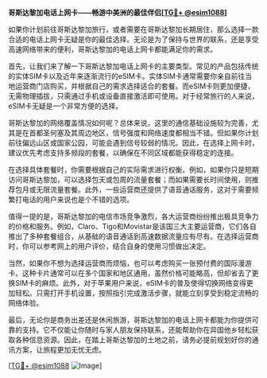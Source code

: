 **哥斯达黎加电话上网卡——畅游中美洲的最佳伴侣[[TG💪+ @esim1088](https://t.me/s/esim1088)]**

如果你计划前往哥斯达黎加旅行，或者需要在哥斯达黎加长期居住，那么选择一款合适的电话上网卡无疑是你的最佳选择。无论是为了保持与世界的联系，还是享受高速网络带来的便利，哥斯达黎加的电话上网卡都能满足你的需求。

首先，让我们来了解一下哥斯达黎加电话上网卡的主要类型。常见的产品包括传统的实体SIM卡以及近年来逐渐流行的eSIM卡。实体SIM卡通常需要你亲自前往当地运营商门店购买，并根据自己的需求选择适合的套餐。而eSIM卡则更加便捷，无需物理插拔，只需通过手机或设备直接激活即可使用。对于经常旅行的人来说，eSIM卡无疑是一个非常方便的选择。

哥斯达黎加的网络覆盖情况如何呢？总体来说，这里的通信基础设施较为完善，尤其是在首都圣何塞及其周边地区，信号强度和网络速度都相当不错。但如果你计划前往偏远山区或国家公园，可能会遇到信号较弱的情况。因此，在选择上网卡时，建议优先考虑支持多频段的套餐，以确保在不同区域都能获得稳定的连接。

在选择具体套餐时，你需要根据自己的实际需求进行权衡。例如，如果你只是短期访问哥斯达黎加，可以选择包天或包周的流量套餐；而如果需要长时间使用，则推荐包月或无限流量套餐。此外，一些运营商还提供了语音通话服务，这对于需要频繁打电话的用户来说也是个不错的选项。

值得一提的是，哥斯达黎加的电信市场竞争激烈，各大运营商纷纷推出极具竞争力的价格和服务。例如，Claro、Tigo和Movistar是该国三大主要运营商，它们各自推出了多种套餐组合，从基础的语音通话到高速数据流量应有尽有。在选择运营商时，你可以参考网上的用户评价，结合自身的使用习惯做出决定。

当然，如果你不想为选择运营商而烦恼，也可以考虑购买一张预付费的国际漫游卡。这种卡片通常可以在多个国家和地区通用，虽然价格可能略高，但却省去了更换SIM卡的麻烦。此外，对于苹果用户来说，eSIM卡的普及使得切换网络变得更加轻松。只需打开手机设置，按照指引完成激活步骤，就能立刻享受到稳定流畅的网络体验。

最后，无论你是商务出差还是休闲旅游，哥斯达黎加的电话上网卡都能为你提供可靠的支持。它不仅能让你随时与家人朋友保持联系，还能帮助你在异国他乡轻松获取各种信息资源。因此，在踏上哥斯达黎加的土地之前，请务必提前规划好你的通讯方案，让旅程更加无忧无虑。

[[TG💪+ @esim1088](https://t.me/s/esim1088) ![Image](https://i.postimg.cc/4NQfJmqS/Snipaste-2025-05-13-00-14-12.png)]